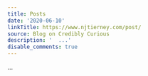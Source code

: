 ```yaml
---
title: Posts
date: '2020-06-10'
linkTitle: https://www.njtierney.com/post/
source: Blog on Credibly Curious
description: '  ...'
disable_comments: true
---
```

  ...